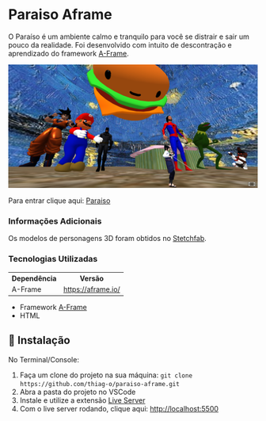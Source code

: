 # Paraiso Aframe

O Paraíso é um ambiente calmo e tranquilo para você se distrair e sair um pouco da realidade.
Foi desenvolvido com intuito de descontração e aprendizado do framework [A-Frame](https://aframe.io/).

<img src=".github/paraiso.png" />

Para entrar clique aqui: [Paraiso](https://aframe-treino.vercel.app/)

### Informações Adicionais

Os modelos de personagens 3D foram obtidos no [Stetchfab](https://sketchfab.com/3d-models).

### Tecnologias Utilizadas

<table>
<tr>
	<th>Dependência</th>
	<th>Versão</th>

</tr>
<tr>
    <td>A-Frame</td>
    <td><a href="https://aframe.io/">https://aframe.io/</a></td>
</tr>
</table>

- Framework [A-Frame](https://aframe.io/)
- HTML

## 🚀 Instalação

No Terminal/Console:

<ol>
	<li>Faça um clone do projeto na sua máquina: <code>git clone https://github.com/thiag-o/paraiso-aframe.git</code></li>
	<li>Abra a pasta do projeto no VSCode</li> 
	<li>Instale e utilize a extensão <a href="https://marketplace.visualstudio.com/items?itemName=ritwickdey.LiveServer">Live Server</a>  </li>
	<li>Com o live server rodando, clique aqui: <a href="http://localhost:5500">http://localhost:5500</a></li>
</ol>
